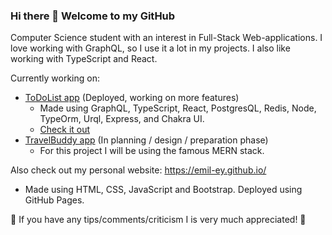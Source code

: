 ### Hi there 👋 Welcome to my GitHub

Computer Science student with an interest in Full-Stack Web-applications.
I love working with GraphQL, so I use it a lot in my projects. I also like working with TypeScript and React.

Currently working on:
* [ToDoList app](https://github.com/Emil-Ey/To-Do-List-App) (Deployed, working on more features)
  * Made using GraphQL, TypeScript, React, PostgresQL, Redis, Node, TypeOrm, Urql, Express, and Chakra UI.
  * [Check it out](https://eybye-todo.xyz/)
* [TravelBuddy app](https://github.com/Emil-Ey/TravelBuddy) (In planning / design / preparation phase)
  * For this project I will be using the famous MERN stack.

Also check out my personal website: https://emil-ey.github.io/
* Made using HTML, CSS, JavaScript and Bootstrap. Deployed using GitHub Pages.

:speech_balloon: If you have any tips/comments/criticism I is very much appreciated! :speech_balloon:
<!--
**Emil-Ey/Emil-Ey** is a ✨ _special_ ✨ repository because its `README.md` (this file) appears on your GitHub profile.

Here are some ideas to get you started:

- 🔭 I’m currently working on ...
- 🌱 I’m currently learning ...
- 👯 I’m looking to collaborate on ...
- 🤔 I’m looking for help with ...
- 💬 Ask me about ...
- 📫 How to reach me: ...
- 😄 Pronouns: ...
- ⚡ Fun fact: ...
-->
